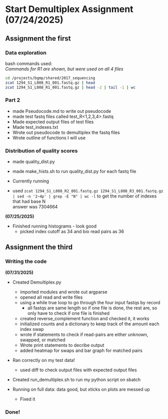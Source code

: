 # Start Demultiplex Assignment (07/24/2025)
## Assignment the first

### Data exploration
bash commands used:  
*Commands for R1 are shown, but were used on all 4 files*  
```bash
cd /projects/bgmp/shared/2017_sequencing
zcat 1294_S1_L008_R1_001.fastq.gz | head
zcat 1294_S1_L008_R1_001.fastq.gz | head -2 | tail -1 | wc
```

### Part 2
- made Pseudocode.md to write out pseudocode  
- made test fastq files called test_R<1,2,3,4>.fastq  
- Made expected output files of test files
- Made test_indexes.txt
- Wrote out pseudocode to demultiplex the fastq files
- Wrote outline of functions I will use

### Distribution of quality scores
- made quality_dist.py
- made make_hists.sh to run quality_dist.py for each fastq file
- Currently running

- used ```zcat 1294_S1_L008_R2_001.fastq.gz 1294_S1_L008_R3_001.fastq.gz | sed -n '2~4p' | grep -E "N" | wc -l``` to get the number of indexes that had base N  
    answer was 7304664

**(07/25/2025)**
- Finished running histograms - look good
    - picked index cutoff as 34 and bio read pairs as 36

## Assignment the third
### Writing the code
**(07/31/2025)**
- Created Demultiplex.py
    - imported modules and wrote out argparse
    - opened all read and write files
    - using a while true loop to go through the four input fastqs by record
        - all fastqs are same length so if one file is done, the rest are, so only have to check if one file is finished
    - created reverse_complement function and checked it, it works
    - initialized counts and a dictionary to keep track of the amount each index swap
    - wrote if statements to check if read-pairs are either unknown, swapped, or matched
    - Wrote print statements to decribe output
    - added heatmap for swaps and bar graph for matched pairs

- Ran correctly on my test data!
    - used diff to check output files with expected output files

- Created run_demultiplex.sh to run my python script on sbatch

- Running on full data: data good, but xticks on plots are messed up
    - Fixed it

### Done!